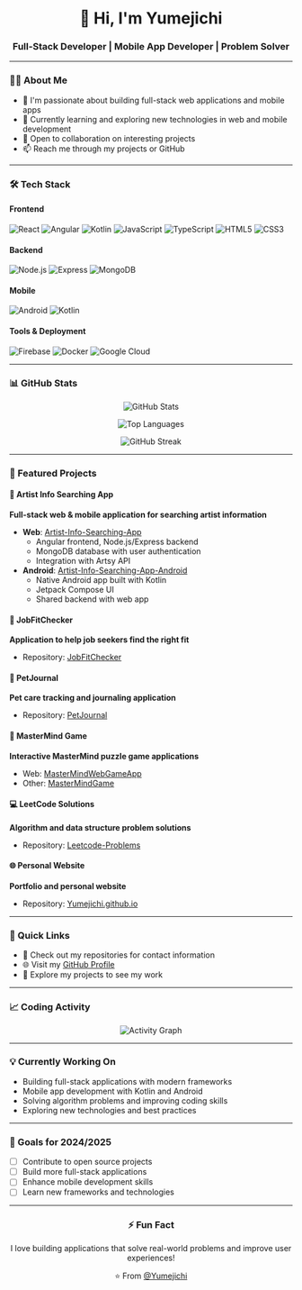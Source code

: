 <div align="center">
  <h1>👋 Hi, I'm Yumejichi</h1>
  <h3>Full-Stack Developer | Mobile App Developer | Problem Solver</h3>
</div>

---

### 👨‍💻 About Me

- 🔭 I'm passionate about building full-stack web applications and mobile apps
- 🌱 Currently learning and exploring new technologies in web and mobile development
- 💼 Open to collaboration on interesting projects
- 📫 Reach me through my projects or GitHub

---

### 🛠️ Tech Stack

#### Frontend
![React](https://img.shields.io/badge/React-20232A?style=for-the-badge&logo=react&logoColor=61DAFB)
![Angular](https://img.shields.io/badge/Angular-DD0031?style=for-the-badge&logo=angular&logoColor=white)
![Kotlin](https://img.shields.io/badge/Kotlin-0095D5?&style=for-the-badge&logo=kotlin&logoColor=white)
![JavaScript](https://img.shields.io/badge/JavaScript-323330?style=for-the-badge&logo=javascript&logoColor=F7DF1E)
![TypeScript](https://img.shields.io/badge/TypeScript-007ACC?style=for-the-badge&logo=typescript&logoColor=white)
![HTML5](https://img.shields.io/badge/HTML5-E34F26?style=for-the-badge&logo=html5&logoColor=white)
![CSS3](https://img.shields.io/badge/CSS3-1572B6?style=for-the-badge&logo=css3&logoColor=white)

#### Backend
![Node.js](https://img.shields.io/badge/Node.js-339933?style=for-the-badge&logo=nodedotjs&logoColor=white)
![Express](https://img.shields.io/badge/Express.js-000000?style=for-the-badge&logo=express&logoColor=white)
![MongoDB](https://img.shields.io/badge/MongoDB-4EA94B?style=for-the-badge&logo=mongodb&logoColor=white)

#### Mobile
![Android](https://img.shields.io/badge/Android-3DDC84?style=for-the-badge&logo=android&logoColor=white)
![Kotlin](https://img.shields.io/badge/Kotlin-0095D5?&style=for-the-badge&logo=kotlin&logoColor=white)

#### Tools & Deployment
![Firebase](https://img.shields.io/badge/Firebase-039BE5?style=for-the-badge&logo=Firebase&logoColor=white)
![Docker](https://img.shields.io/badge/Docker-2CA5E0?style=for-the-badge&logo=docker&logoColor=white)
![Google Cloud](https://img.shields.io/badge/Google_Cloud-4285F4?style=for-the-badge&logo=google-cloud&logoColor=white)

---

### 📊 GitHub Stats

<div align="center">
  
![GitHub Stats](https://github-readme-stats.vercel.app/api?username=Yumejichi&show_icons=true&theme=radical&hide_border=true&bg_color=0D1117)
  
![Top Languages](https://github-readme-stats.vercel.app/api/top-langs/?username=Yumejichi&layout=compact&theme=radical&hide_border=true&bg_color=0D1117)
  
![GitHub Streak](https://github-readme-streak-stats.demolab.com/?user=Yumejichi&theme=radical&hide_border=true&background=0D1117)

</div>

---

### 🚀 Featured Projects

#### 🎨 Artist Info Searching App
**Full-stack web & mobile application for searching artist information**
- **Web**: [Artist-Info-Searching-App](https://github.com/Yumejichi/Artist-Info-Searching-App)
  - Angular frontend, Node.js/Express backend
  - MongoDB database with user authentication
  - Integration with Artsy API
- **Android**: [Artist-Info-Searching-App-Android](https://github.com/Yumejichi/Artist-Info-Searching-App-Android)
  - Native Android app built with Kotlin
  - Jetpack Compose UI
  - Shared backend with web app

#### 💼 JobFitChecker
**Application to help job seekers find the right fit**
- Repository: [JobFitChecker](https://github.com/Yumejichi/JobFitChecker)

#### 🐾 PetJournal
**Pet care tracking and journaling application**
- Repository: [PetJournal](https://github.com/Yumejichi/PetJournal)

#### 🧩 MasterMind Game
**Interactive MasterMind puzzle game applications**
- Web: [MasterMindWebGameApp](https://github.com/Yumejichi/MasterMindWebGameApp)
- Other: [MasterMindGame](https://github.com/Yumejichi/MasterMindGame)

#### 💻 LeetCode Solutions
**Algorithm and data structure problem solutions**
- Repository: [Leetcode-Problems](https://github.com/Yumejichi/Leetcode-Problems)

#### 🌐 Personal Website
**Portfolio and personal website**
- Repository: [Yumejichi.github.io](https://github.com/Yumejichi/Yumejichi.github.io)

---

### 🔗 Quick Links

- 📧 Check out my repositories for contact information
- 🌐 Visit my [GitHub Profile](https://github.com/Yumejichi)
- 💼 Explore my projects to see my work

---

### 📈 Coding Activity

<div align="center">
  
![Activity Graph](https://github-readme-activity-graph.vercel.app/graph?username=Yumejichi&theme=redical&hide_border=true&bg_color=0D1117)

</div>

---

### 💡 Currently Working On

- Building full-stack applications with modern frameworks
- Mobile app development with Kotlin and Android
- Solving algorithm problems and improving coding skills
- Exploring new technologies and best practices

---

### 🎯 Goals for 2024/2025

- [ ] Contribute to open source projects
- [ ] Build more full-stack applications
- [ ] Enhance mobile development skills
- [ ] Learn new frameworks and technologies

---

<div align="center">
  <h3>⚡ Fun Fact</h3>
  <p>I love building applications that solve real-world problems and improve user experiences!</p>
  
  <p>⭐️ From <a href="https://github.com/Yumejichi">@Yumejichi</a></p>
</div>

